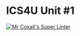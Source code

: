 # ICS4U Unit #1

[![Mr Coxall's Super Linter](https://github.com/ICS4U-Templates/ICS4U-Unit1-Kaitlyn-Ip/workflows/Mr%20Coxall's%20Super%20Linter/badge.svg)](https://github.com/ICS4U-Templates/ICS4U-Unit1-Kaitlyn-Ip/actions/)
